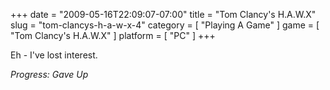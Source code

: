 +++
date = "2009-05-16T22:09:07-07:00"
title = "Tom Clancy's H.A.W.X"
slug = "tom-clancys-h-a-w-x-4"
category = [ "Playing A Game" ]
game = [ "Tom Clancy's H.A.W.X" ]
platform = [ "PC" ]
+++

Eh - I've lost interest.

<i>Progress: Gave Up</i>